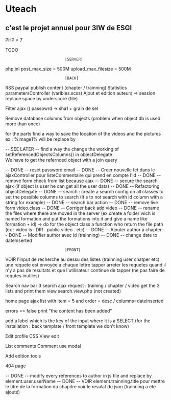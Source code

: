 # Uteach

## c'est le projet annuel pour 3IW de ESGI

PHP > 7  

TODO


                              |SERVER|

php.ini
  post_max_size = 500M
  upload_max_filesize = 500M


                              |BACK|

RSS
paypal
publish content (chapter / trainning)
Statistics
parametersController (varibles.scss)
Ajout et edition auteurs => session
replace space by underscore (file)

Filter ajax ()
passowrd -> sha1 + grain de sel

Remove database columns from objects (problem when object db is used more than once)

for the parts find a way to save the location of the videos and the pictures  
  ex : %image1% will be replace by  

-- SEE LATER -- find a way the change the working of setReferencedObjectsColumns() in objectDelegate  
                We have to get the refernced object with a join query

-- DONE -- reset password email
-- DONE -- Creer nouvelle fct dans le ajaxController pour listeCommentaire qui prend en compte l'id
-- DONE -- remove form check from list because ajax
-- DONE -- secure the search ajax (if object is user he can get all the user data)
-- DONE -- Refactoring objectDelegate
-- DONE -- search :
           create a search config on all classes to set the possible columns to search (It's to not search with id column with a string for example)
-- DONE -- search bar action
-- DONE -- remove live form video.class
-- DONE -- Corriger back add video
-- DONE -- rename the files where there are moved in the server (ex create a folder wich is named formation and put the formations into it and
           give a name like formation + id) -> do for the object class a function who return the file path (ex : video is : DIR . public.video . etc)
-- DONE -- Ajouter author a chapter
-- DONE -- Modifier author avec id (trainning)
-- DONE -- change date to dateInserted

                              |FRONT|

VOIR l'input de recherche au dessu des listes (trainning user chatper etc) une requete est envoyée a chaque lettre tapper
  arreter les requetes quand il n'y a pas de resultats et que l'utilisateur continue de tapper (ne pas faire de requtes inutiles)


Search nav bar
	3 search ajax request :
		training / chapter / video
	get the 3 lists and print them
	view search.view.php (not created)

home page
  ajax list with item = 5 and order = desc / columns=dateInserted


errors == false print "the content has been added"

add a label which is the key of the input where it is a SELECT
  (for the installation : back template / front template we don't know)

Edit profile CSS
View edit

List comments
Comment use modal

Add edition tools

404 page

-- DONE -- modify every references to author in js file and replace by element.user.userName
-- DONE -- VOIR element.trainning.title pour mettre le titre de la formation du chapitre voir le resulat du json (trainning a ete ajouté)
